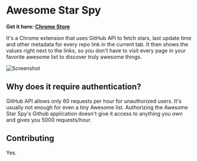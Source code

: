 # Awesome Star Spy

**Get it here: [Chrome Store](https://chrome.google.com/webstore/detail/awesome-star-spy/bbdnhdniecjhlhkenkcgilbpcacjhlap)**

It's a Chrome extension that uses GitHub API to fetch stars, last update time and other metadata for every repo link in the current tab. It then shows the values right next to the links, so you don't have to visit every page in your favorite awesome list to discover truly awesome things.

![Screenshot](https://i.imgur.com/R5DNU5M.png)

## Why does it require authentication?

GitHub API allows only 60 requests per hour for unauthorized users. It's usually not enough for even a tiny Awesome list. Authorizing the Awesome Star Spy's Github application doesn't give it access to anything you own and gives you 5000 requests/hour.

## Contributing

Yes.
